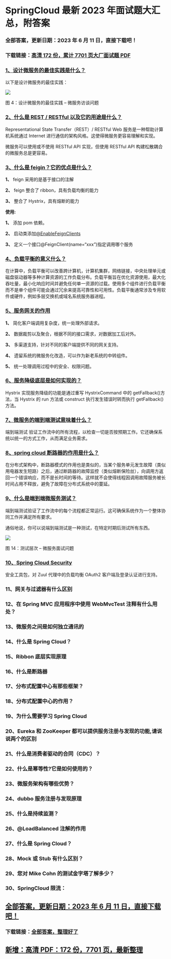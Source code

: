 # SpringCloud 最新 2023 年面试题大汇总，附答案

### 全部答案，更新日期：2023 年 6 月 11 日，直接下载吧！

### 下载链接：[高清 172 份，累计 7701 页大厂面试题 PDF](https://gitlab.gaorta.com/devteam/learning-journey/study-materials-collection/-/tree/master/docs/index.md)

### [1、设计微服务的最佳实践是什么？](https://gitlab.gaorta.com/devteam/learning-journey/study-materials-collection/-/tree/master/docs/SpringCloud/SpringCloud最新2021年面试题大汇总，附答案.md#1设计微服务的最佳实践是什么)

以下是设计微服务的最佳实践：

![](https://gitee.com/souyunkutech/souyunku-home/raw/master/images/souyunku-web/2019/08/0816/01/img_4.png#alt=img%5C_4.png)

图 4：设计微服务的最佳实践 – 微服务访谈问题

### [2、什么是 REST / RESTful 以及它的用途是什么？](https://gitlab.gaorta.com/devteam/learning-journey/study-materials-collection/-/tree/master/docs/SpringCloud/SpringCloud最新2021年面试题大汇总，附答案.md#2什么是rest-/-restful以及它的用途是什么)

Representational State Transfer（REST）/ RESTful Web 服务是一种帮助计算机系统通过 Internet 进行通信的架构风格。这使得微服务更容易理解和实现。

微服务可以使用或不使用 RESTful API 实现，但使用 RESTful API 构建松散耦合的微服务总是更容易。

### [3、什么是 feigin？它的优点是什么？](https://gitlab.gaorta.com/devteam/learning-journey/study-materials-collection/-/tree/master/docs/SpringCloud/SpringCloud最新2021年面试题大汇总，附答案.md#3什么是feigin它的优点是什么)

**1、** feign 采用的是基于接口的注解

**2、** feign 整合了 ribbon，具有负载均衡的能力

**3、** 整合了 Hystrix，具有熔断的能力

**使用:**

**1、** 添加 pom 依赖。

**2、** 启动类添加[@EnableFeignClients ](/EnableFeignClients)

**3、** 定义一个接口@FeignClient(name=“xxx”)指定调用哪个服务

### [4、负载平衡的意义什么？](https://gitlab.gaorta.com/devteam/learning-journey/study-materials-collection/-/tree/master/docs/SpringCloud/SpringCloud最新2021年面试题大汇总，附答案.md#4负载平衡的意义什么)

在计算中，负载平衡可以改善跨计算机，计算机集群，网络链接，中央处理单元或磁盘驱动器等多种计算资源的工作负载分布。负载平衡旨在优化资源使用，最大化吞吐量，最小化响应时间并避免任何单一资源的过载。使用多个组件进行负载平衡而不是单个组件可能会通过冗余来提高可靠性和可用性。负载平衡通常涉及专用软件或硬件，例如多层交换机或域名系统服务器进程。

### [5、服务网关的作用](https://gitlab.gaorta.com/devteam/learning-journey/study-materials-collection/-/tree/master/docs/SpringCloud/SpringCloud最新2021年面试题大汇总，附答案.md#5服务网关的作用)

**1、** 简化客户端调用复杂度，统一处理外部请求。

**2、** 数据裁剪以及聚合，根据不同的接口需求，对数据加工后对外。

**3、** 多渠道支持，针对不同的客户端提供不同的网关支持。

**4、** 遗留系统的微服务化改造，可以作为新老系统的中转组件。

**5、** 统一处理调用过程中的安全、权限问题。

### [6、服务降级底层是如何实现的？](https://gitlab.gaorta.com/devteam/learning-journey/study-materials-collection/-/tree/master/docs/SpringCloud/SpringCloud最新2021年面试题大汇总，附答案.md#6服务降级底层是如何实现的)

Hystrix 实现服务降级的功能是通过重写 HystrixCommand 中的 getFallback()方法，当 Hystrix 的 run 方法或 construct 执行发生错误时转而执行 getFallback()方法。

### [7、微服务的端到端测试意味着什么？](https://gitlab.gaorta.com/devteam/learning-journey/study-materials-collection/-/tree/master/docs/SpringCloud/SpringCloud最新2021年面试题大汇总，附答案.md#7微服务的端到端测试意味着什么)

端到端测试 验证工作流中的所有流程，以检查一切是否按预期工作。它还确保系统以统一的方式工作，从而满足业务需求。

### [8、spring cloud 断路器的作用是什么？](https://gitlab.gaorta.com/devteam/learning-journey/study-materials-collection/-/tree/master/docs/SpringCloud/SpringCloud最新2021年面试题大汇总，附答案.md#8spring-cloud-断路器的作用是什么)

在分布式架构中，断路器模式的作用也是类似的，当某个服务单元发生故障（类似用电器发生短路）之后，通过断路器的故障监控（类似熔断保险丝），向调用方返回一个错误响应，而不是长时间的等待。这样就不会使得线程因调用故障服务被长时间占用不释放，避免了故障在分布式系统中的蔓延。

### [9、什么是端到端微服务测试？](https://gitlab.gaorta.com/devteam/learning-journey/study-materials-collection/-/tree/master/docs/SpringCloud/SpringCloud最新2021年面试题大汇总，附答案.md#9什么是端到端微服务测试)

端到端测试验证了工作流中的每个流程都正常运行。这可确保系统作为一个整体协同工作并满足所有要求。

通俗地说，你可以说端到端测试是一种测试，在特定时期后测试所有东西。

![](https://gitee.com/souyunkutech/souyunku-home/raw/master/images/souyunku-web/2019/08/0816/01/img_17.png#alt=img%5C_17.png)

图 14：测试层次 – 微服务面试问题

### [10、Spring Cloud Security](https://gitlab.gaorta.com/devteam/learning-journey/study-materials-collection/-/tree/master/docs/SpringCloud/SpringCloud最新2021年面试题大汇总，附答案.md#10spring-cloud-security)

安全工具包，对 Zuul 代理中的负载均衡 OAuth2 客户端及登录认证进行支持。

### 11、网关与过滤器有什么区别

### 12、在 Spring MVC 应用程序中使用 WebMvcTest 注释有什么用处？

### 13、微服务之间是如何独立通讯的

### 14、什么是 Spring Cloud？

### 15、Ribbon 底层实现原理

### 16、什么是断路器

### 17、分布式配置中心有那些框架？

### 18、分布式配置中心的作用？

### 19、为什么需要学习 Spring Cloud

### 20、Eureka 和 ZooKeeper 都可以提供服务注册与发现的功能,请说说两个的区别

### 21、什么是消费者驱动的合同（CDC）？

### 22、什么是幂等性?它是如何使用的？

### 23、微服务架构有哪些优势？

### 24、dubbo 服务注册与发现原理

### 25、什么是持续监测？

### 26、@LoadBalanced 注解的作用

### 27、什么是 Spring Cloud？

### 28、Mock 或 Stub 有什么区别？

### 29、您对 Mike Cohn 的测试金字塔了解多少？

### 30、SpringCloud 限流：

## [全部答案，更新日期：2023 年 6 月 11 日，直接下载吧！](https://gitlab.gaorta.com/devteam/learning-journey/study-materials-collection/-/tree/master/docs/daan.md)

### 下载链接：[全部答案，整理好了](https://gitlab.gaorta.com/devteam/learning-journey/study-materials-collection/-/tree/master/docs/daan.md)

## [新增：高清 PDF：172 份，7701 页，最新整理](https://gitlab.gaorta.com/devteam/learning-journey/study-materials-collection/-/tree/master/docs/daan.md)

